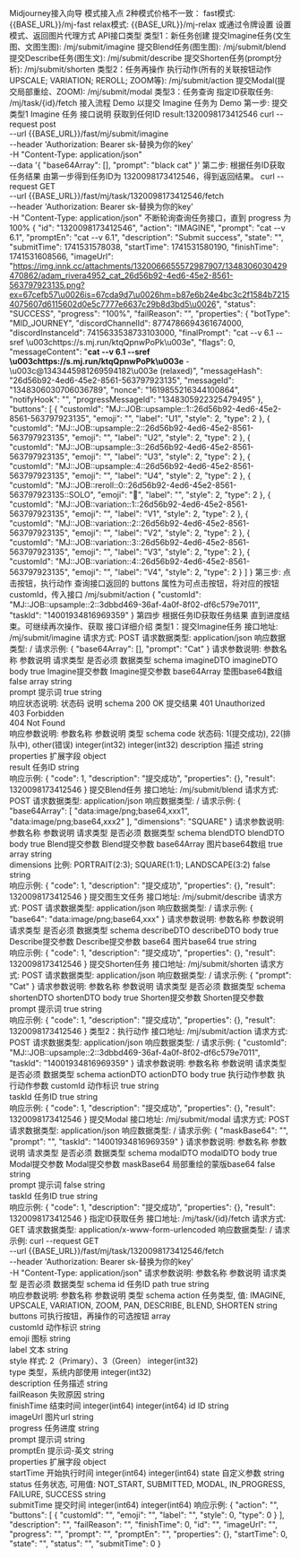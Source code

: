 Midjourney接入向导
模式接入点
2种模式价格不一致：
fast模式: {{BASE_URL}}/mj-fast
relax模式: {{BASE_URL}}/mj-relax
或通过令牌设置 设置模式、返回图片代理方式
API接口类型
类型1：新任务创建
提交Imagine任务(文生图、文图生图): /mj/submit/imagine
提交Blend任务(图生图): /mj/submit/blend
提交Describe任务(图生文): /mj/submit/describe
提交Shorten任务(prompt分析): /mj/submit/shorten
类型2：任务再操作
执行动作(所有的关联按钮动作UPSCALE; VARIATION; REROLL; ZOOM等): /mj/submit/action
提交Modal(提交局部重绘、ZOOM): /mj/submit/modal
类型3：任务查询
指定ID获取任务: /mj/task/{id}/fetch
接入流程 Demo
以提交 Imagine 任务为 Demo
第一步: 提交类型1 Imagine 任务
接口说明 获取到任何ID result:1320098173412546
curl --request post \
  --url {{BASE_URL}}/fast/mj/submit/imagine \
  --header 'Authorization: Bearer sk-替换为你的key' \
  -H "Content-Type: application/json" \
  --data '{
  "base64Array": [],
  "prompt": "black cat"
}'
第二步: 根据任务ID获取任务结果
由第一步得到任务ID为 1320098173412546，得到返回结果。
curl --request GET \
  --url {{BASE_URL}}/fast/mj/task/1320098173412546/fetch \
  --header 'Authorization: Bearer sk-替换为你的key' \
  -H "Content-Type: application/json"
不断轮询查询任务接口，直到 progress 为 100%
{
    "id": "1320098173412546",
    "action": "IMAGINE",
    "prompt": "cat --v 6.1",
    "promptEn": "cat --v 6.1",
    "description": "Submit success",
    "state": "",
    "submitTime": 1741531578038,
    "startTime": 1741531580190,
    "finishTime": 1741531608566,
    "imageUrl": "https://img.innk.cc/attachments/1320066655572987907/1348306030429470862/adam_rivera4952_cat_26d56b92-4ed6-45e2-8561-563797923135.png?ex=67cefb57\u0026is=67cda9d7\u0026hm=b87e6b24e4bc3c2f1584b72154075607d6115602d0e5c7777e6637c29b8d3bd5\u0026",
    "status": "SUCCESS",
    "progress": "100%",
    "failReason": "",
    "properties": {
        "botType": "MID_JOURNEY",
        "discordChannelId": 8774786694361674000,
        "discordInstanceId": 7415633538733103000,
        "finalPrompt": "cat --v 6.1 --sref \u003chttps://s.mj.run/ktqQpnwPoPk\u003e",
        "flags": 0,
        "messageContent": "**cat --v 6.1 --sref \u003chttps://s.mj.run/ktqQpnwPoPk\u003e** - \u003c@1343445981269594182\u003e (relaxed)",
        "messageHash": "26d56b92-4ed6-45e2-8561-563797923135",
        "messageId": "1348306030706036789",
        "nonce": "1619855216344100864",
        "notifyHook": "",
        "progressMessageId": "1348305922325479495"
    },
    "buttons": [
        {
            "customId": "MJ::JOB::upsample::1::26d56b92-4ed6-45e2-8561-563797923135",
            "emoji": "",
            "label": "U1",
            "style": 2,
            "type": 2
        },
        {
            "customId": "MJ::JOB::upsample::2::26d56b92-4ed6-45e2-8561-563797923135",
            "emoji": "",
            "label": "U2",
            "style": 2,
            "type": 2
        },
        {
            "customId": "MJ::JOB::upsample::3::26d56b92-4ed6-45e2-8561-563797923135",
            "emoji": "",
            "label": "U3",
            "style": 2,
            "type": 2
        },
        {
            "customId": "MJ::JOB::upsample::4::26d56b92-4ed6-45e2-8561-563797923135",
            "emoji": "",
            "label": "U4",
            "style": 2,
            "type": 2
        },
        {
            "customId": "MJ::JOB::reroll::0::26d56b92-4ed6-45e2-8561-563797923135::SOLO",
            "emoji": "🔄",
            "label": "",
            "style": 2,
            "type": 2
        },
        {
            "customId": "MJ::JOB::variation::1::26d56b92-4ed6-45e2-8561-563797923135",
            "emoji": "",
            "label": "V1",
            "style": 2,
            "type": 2
        },
        {
            "customId": "MJ::JOB::variation::2::26d56b92-4ed6-45e2-8561-563797923135",
            "emoji": "",
            "label": "V2",
            "style": 2,
            "type": 2
        },
        {
            "customId": "MJ::JOB::variation::3::26d56b92-4ed6-45e2-8561-563797923135",
            "emoji": "",
            "label": "V3",
            "style": 2,
            "type": 2
        },
        {
            "customId": "MJ::JOB::variation::4::26d56b92-4ed6-45e2-8561-563797923135",
            "emoji": "",
            "label": "V4",
            "style": 2,
            "type": 2
        }
    ]
}
第三步: 点击按钮，执行动作
查询接口返回的 buttons 属性为可点击按钮，将对应的按钮 customId，传入接口 /mj/submit/action
{
  "customId": "MJ::JOB::upsample::2::3dbbd469-36af-4a0f-8f02-df6c579e7011",
  "taskId": "14001934816969359"
}
第四步 根据任务ID获取任务结果
直到进度结束。可继续再次操作、获取
接口详细介绍
类型1：提交Imagine任务
接口地址: /mj/submit/imagine
请求方式: POST
请求数据类型: application/json
响应数据类型: /
请求示例:
{
  "base64Array": [],
  "prompt": "Cat"
}
请求参数说明:
参数名称	参数说明	请求类型	是否必须	数据类型	schema
imagineDTO	imagineDTO	body	true	Imagine提交参数	Imagine提交参数
base64Array	垫图base64数组	false	array	string	
prompt	提示词	true	string		
响应状态说明:
状态码	说明	schema
200	OK	提交结果
401	Unauthorized	
403	Forbidden	
404	Not Found	
响应参数说明:
参数名称	参数说明	类型	schema
code	状态码: 1(提交成功), 22(排队中), other(错误)	integer(int32)	integer(int32)
description	描述	string	
properties	扩展字段	object	
result	任务ID	string	
响应示例:
{
    "code": 1,
    "description": "提交成功",
    "properties": {},
    "result": 1320098173412546
}
提交Blend任务
接口地址: /mj/submit/blend
请求方式: POST
请求数据类型: application/json
响应数据类型: /
请求示例:
{
  "base64Array": [
    "data:image/png;base64,xxx1",
    "data:image/png;base64,xxx2"
  ],
  "dimensions": "SQUARE"
}
请求参数说明:
参数名称	参数说明	请求类型	是否必须	数据类型	schema
blendDTO	blendDTO	body	true	Blend提交参数	Blend提交参数
base64Array	图片base64数组	true	array	string	
dimensions	比例: PORTRAIT(2:3); SQUARE(1:1); LANDSCAPE(3:2)	false	string		
响应示例:
{
    "code": 1,
    "description": "提交成功",
    "properties": {},
    "result": 1320098173412546
}
提交图生文任务
接口地址: /mj/submit/describe
请求方式: POST
请求数据类型: application/json
响应数据类型: /
请求示例:
{
  "base64": "data:image/png;base64,xxx"
}
请求参数说明:
参数名称	参数说明	请求类型	是否必须	数据类型	schema
describeDTO	describeDTO	body	true	Describe提交参数	Describe提交参数
base64	图片base64	true	string		
响应示例:
{
    "code": 1,
    "description": "提交成功",
    "properties": {},
    "result": 1320098173412546
}
提交Shorten任务
接口地址: /mj/submit/shorten
请求方式: POST
请求数据类型: application/json
响应数据类型: /
请求示例:
{
  "prompt": "Cat"
}
请求参数说明:
参数名称	参数说明	请求类型	是否必须	数据类型	schema
shortenDTO	shortenDTO	body	true	Shorten提交参数	Shorten提交参数
prompt	提示词	true	string		
响应示例:
{
    "code": 1,
    "description": "提交成功",
    "properties": {},
    "result": 1320098173412546
}
类型2：执行动作
接口地址: /mj/submit/action
请求方式: POST
请求数据类型: application/json
响应数据类型: /
请求示例:
{
  "customId": "MJ::JOB::upsample::2::3dbbd469-36af-4a0f-8f02-df6c579e7011",
  "taskId": "14001934816969359"
}
请求参数说明:
参数名称	参数说明	请求类型	是否必须	数据类型	schema
actionDTO	actionDTO	body	true	执行动作参数	执行动作参数
customId	动作标识	true	string		
taskId	任务ID	true	string		
响应示例:
{
    "code": 1,
    "description": "提交成功",
    "properties": {},
    "result": 1320098173412546
}
提交Modal
接口地址: /mj/submit/modal
请求方式: POST
请求数据类型: application/json
响应数据类型: /
请求示例:
{
  "maskBase64": "",
  "prompt": "",
  "taskId": "14001934816969359"
}
请求参数说明:
参数名称	参数说明	请求类型	是否必须	数据类型	schema
modalDTO	modalDTO	body	true	Modal提交参数	Modal提交参数
maskBase64	局部重绘的蒙版base64	false	string		
prompt	提示词	false	string		
taskId	任务ID	true	string		
响应示例:
{
    "code": 1,
    "description": "提交成功",
    "properties": {},
    "result": 1320098173412546
}
指定ID获取任务
接口地址: /mj/task/{id}/fetch
请求方式: GET
请求数据类型: application/x-www-form-urlencoded
响应数据类型: /
请求示例:
curl --request GET \
  --url {{BASE_URL}}/fast/mj/task/1320098173412546/fetch \
  --header 'Authorization: Bearer sk-替换为你的key' \
  -H "Content-Type: application/json"
请求参数说明:
参数名称	参数说明	请求类型	是否必须	数据类型	schema
id	任务ID	path	true	string	
响应参数说明:
参数名称	参数说明	类型	schema
action	任务类型, 值: IMAGINE, UPSCALE, VARIATION, ZOOM, PAN, DESCRIBE, BLEND, SHORTEN	string	
buttons	可执行按钮，再操作的可选按钮	array	
customId	动作标识	string	
emoji	图标	string	
label	文本	string	
style	样式: 2（Primary）、3（Green）	integer(int32)	
type	类型，系统内部使用	integer(int32)	
description	任务描述	string	
failReason	失败原因	string	
finishTime	结束时间	integer(int64)	integer(int64)
id	ID	string	
imageUrl	图片url	string	
progress	任务进度	string	
prompt	提示词	string	
promptEn	提示词-英文	string	
properties	扩展字段	object	
startTime	开始执行时间	integer(int64)	integer(int64)
state	自定义参数	string	
status	任务状态, 可用值: NOT_START, SUBMITTED, MODAL, IN_PROGRESS, FAILURE, SUCCESS	string	
submitTime	提交时间	integer(int64)	integer(int64)
响应示例:
{
    "action": "",
    "buttons": [
        {
            "customId": "",
            "emoji": "",
            "label": "",
            "style": 0,
            "type": 0
        }
    ],
    "description": "",
    "failReason": "",
    "finishTime": 0,
    "id": "",
    "imageUrl": "",
    "progress": "",
    "prompt": "",
    "promptEn": "",
    "properties": {},
    "startTime": 0,
    "state": "",
    "status": "",
    "submitTime": 0
}